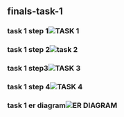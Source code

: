## finals-task-1

### task 1 step 1![TASK 1](https://github.com/user-attachments/assets/959baf06-514b-47c9-9fef-7e7477fa080e)
### task 1 step 2![task 2](https://github.com/user-attachments/assets/b9bac81e-4547-4ba8-9d20-6b2bb227d3dd)
### task 1 step3![TASK 3](https://github.com/user-attachments/assets/2efb1bc4-2822-4324-b384-f4b18bfbcb65)
### task 1 step 4![TASK 4](https://github.com/user-attachments/assets/602998ab-1f90-4f71-b4f1-c215da3fb005)
### task 1 er diagram![ER DIAGRAM](https://github.com/user-attachments/assets/f1d876cd-f9d3-4a8d-854b-b9203e9a5a31)
